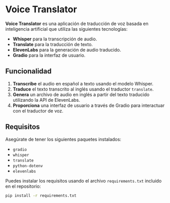# Voice Translator

**Voice Translator** es una aplicación de traducción de voz basada en inteligencia artificial que utiliza las siguientes tecnologías:

- **Whisper** para la transcripción de audio.
- **Translate** para la traducción de texto.
- **ElevenLabs** para la generación de audio traducido.
- **Gradio** para la interfaz de usuario.

## Funcionalidad

1. **Transcribe** el audio en español a texto usando el modelo Whisper.
2. **Traduce** el texto transcrito al inglés usando el traductor `translate`.
3. **Genera** un archivo de audio en inglés a partir del texto traducido utilizando la API de ElevenLabs.
4. **Proporciona** una interfaz de usuario a través de Gradio para interactuar con el traductor de voz.

## Requisitos

Asegúrate de tener los siguientes paquetes instalados:

- `gradio`
- `whisper`
- `translate`
- `python-dotenv`
- `elevenlabs`

Puedes instalar los requisitos usando el archivo `requirements.txt` incluido en el repositorio:

```bash
pip install -r requirements.txt
